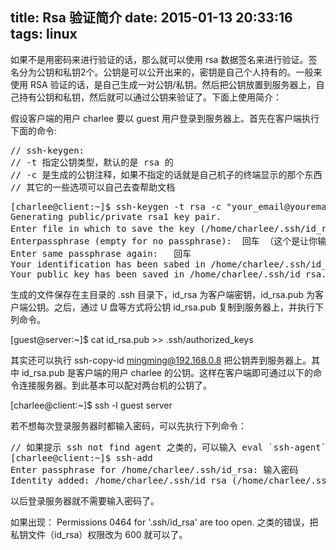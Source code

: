 ﻿title: Rsa 验证简介
date: 2015-01-13 20:33:16
tags: linux
---

 如果不是用密码来进行验证的话，那么就可以使用 rsa 数据签名来进行验证。签名分为公钥和私钥2个。公钥是可以公开出来的，密钥是自己个人持有的。一般来使用 RSA 验证的话，是自己生成一对公钥/私钥。然后把公钥放置到服务器上，自己持有公钥和私钥，然后就可以通过公钥来验证了。下面上使用简介：
 

假设客户端的用户 charlee 要以 guest 用户登录到服务器上。首先在客户端执行下面的命令:

<pre>
// ssh-keygen: 
// -t 指定公钥类型，默认的是 rsa 的
// -c 是生成的公钥注释，如果不指定的话就是自己机子的终端显示的那个东西
// 其它的一些选项可以自己去查帮助文档
</pre>

<pre>
[charlee@client:~]$ ssh-keygen -t rsa -c "your_email@youremail.com"
Generating public/private rsa1 key pair.
Enter file in which to save the key (/home/charlee/.ssh/id_rsa): 回车 （这个是让你指定输出文件，直接敲回车就是括号里那个默认的路径、文件）
Enterpassphrase (empty for no passphrase):  回车 （这个是让你输入你公钥的密码，直接敲回车就不设定密码）
Enter same passphrase again:   回车
Your identification has been sabed in /home/charlee/.ssh/id_rsa
Your public key has been saved in /home/charlee/.ssh/id_rsa.pub
</pre>

生成的文件保存在主目录的 .ssh 目录下，id_rsa 为客户端密钥，id_rsa.pub 为客户端公钥。之后，通过 U 盘等方式将公钥 id_rsa.pub 复制到服务器上，并执行下列命令。

[guest@server:~]$ cat id_rsa.pub >> .ssh/authorized_keys

其实还可以执行 ssh-copy-id mingming@192.168.0.8 把公钥弄到服务器上。其中 id_rsa.pub 是客户端的用户 charlee 的公钥。这样在客户端即可通过以下的命令连接服务器。到此基本可以配对两台机的公钥了。

[charlee@client:~]$ ssh -l guest server

若不想每次登录服务器时都输入密码，可以先执行下列命令：

<pre>
// 如果提示 ssh not find agent 之类的，可以输入 eval `ssh-agent` 启动 ssh agent
[charlee@client:~]$ ssh-add
Enter passphrase for /home/charlee/.ssh/id_rsa: 输入密码
Identity added: /home/charlee/.ssh/id_rsa (/home/charlee/.ssh/id_rsa)
</pre>

以后登录服务器就不需要输入密码了。

如果出现： Permissions 0464 for '.ssh/id_rsa' are too open. 之类的错误，把私钥文件（id_rsa）权限改为 600 就可以了。

